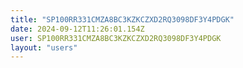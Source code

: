 ```yaml
---
title: "SP100RR331CMZA8BC3KZKCZXD2RQ3098DF3Y4PDGK"
date: 2024-09-12T11:26:01.154Z
user: SP100RR331CMZA8BC3KZKCZXD2RQ3098DF3Y4PDGK
layout: "users"
---
```

    